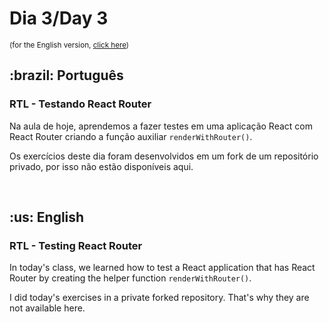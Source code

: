 # Dia 3/Day 3

<small>(for the English version, <a href="#en">click here</a>)</small>

<h2>:brazil: Português</h2>
<h3>RTL - Testando React Router</h3>
<p>Na aula de hoje, aprendemos a fazer testes em uma aplicação React com React Router criando a função auxiliar <code>renderWithRouter()</code>.</p>
<p>Os exercícios deste dia foram desenvolvidos em um fork de um repositório privado, por isso não estão disponíveis aqui.</p>
<br>

<h2 id="en">:us: English</h2>
<h3>RTL - Testing React Router</h3>
<p>In today's class, we learned how to test a React application that has React Router by creating the helper function <code>renderWithRouter()</code>.</p>
<p>I did today's exercises in a private forked repository. That's why they are not available here.</p>
